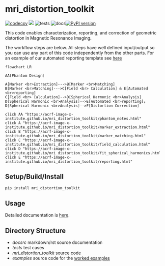 # mri_distortion_toolkit  
[![codecov](https://codecov.io/gh/ACRF-Image-X-Institute/mri_distortion_toolkit/branch/main/graph/badge.svg?token=3MCT7S6KVK)](https://codecov.io/gh/ACRF-Image-X-Institute/mri_distortion_toolkit) ![](docsrc/__resources/interrogate.svg)  ![tests](https://github.com/ACRF-Image-X-Institute/MRI_DistortionQA/actions/workflows/run_tests.yml/badge.svg) ![docs](https://github.com/ACRF-Image-X-Institute/MRI_DistortionQA/actions/workflows/build_docs.yml/badge.svg)[![PyPI version](https://badge.fury.io/py/mri_distortion_toolkit.svg)](https://badge.fury.io/py/mri_distortion_toolkit)

This code enables characterization, reporting, and correction of geometric distortion in Magnetic Resonance Imaging.

The workflow steps are below. All steps have well defined input/output so you can use any part of this code independently from the other parts. For an example of our automated reporting template see [here](https://acrf-image-x-institute.github.io/mri_distortion_toolkit/_static/MR_QA_report_20_05_2022.html)

```mermaid
flowchart LR

AA[Phantom Design]

A[Marker <br>Extraction]--->B[Marker <br>Matching]
B[Marker <br>Matching]--->C[Field <br> Calculation] & E[Automated <br>reporting]
C[Field <br> Calculation]-->D[Spherical Harmonic <br>Analysis]
D[Spherical Harmonic <br>Analysis]-->E[Automated <br>reporting];
D[Spherical Harmonic <br>Analysis]-->F[Distortion Correction]

click AA "https://acrf-image-x-institute.github.io/mri_distortion_toolkit/phantom_notes.html"
click A "https://acrf-image-x-institute.github.io/mri_distortion_toolkit/marker_extraction.html"
click B "https://acrf-image-x-institute.github.io/mri_distortion_toolkit/marker_matching.html"
click C "https://acrf-image-x-institute.github.io/mri_distortion_toolkit/field_calculation.html"
click D "https://acrf-image-x-institute.github.io/mri_distortion_toolkit/fit_spherical_harmonics.html"
click E "https://acrf-image-x-institute.github.io/mri_distortion_toolkit/reporting.html"
```



## Setup/Build/Install

```bash
pip install mri_distortion_toolkit
```

## Usage

Detailed documentation is [here](https://acrf-image-x-institute.github.io/mri_distortion_toolkit/).

## Directory Structure

- *docsrc* markdown/rst source documentation
- *tests* test cases
- *mri_distortion_toolkit* source code 
- *examples* source code for the [worked examples](https://acrf-image-x-institute.github.io/mri_distortion_toolkit/examples.html)
